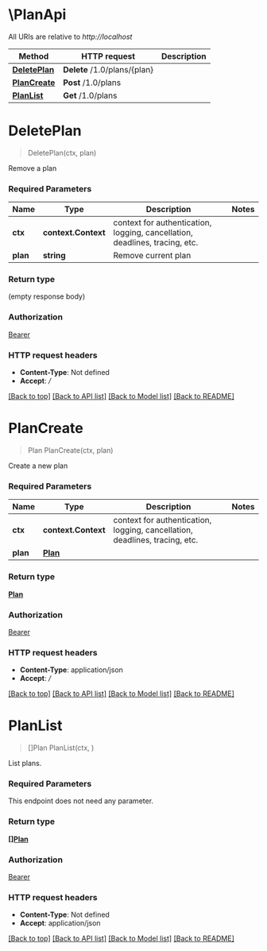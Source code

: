 # \PlanApi

All URIs are relative to *http://localhost*

Method | HTTP request | Description
------------- | ------------- | -------------
[**DeletePlan**](PlanApi.md#DeletePlan) | **Delete** /1.0/plans/{plan} | 
[**PlanCreate**](PlanApi.md#PlanCreate) | **Post** /1.0/plans | 
[**PlanList**](PlanApi.md#PlanList) | **Get** /1.0/plans | 


# **DeletePlan**
> DeletePlan(ctx, plan)


Remove a plan

### Required Parameters

Name | Type | Description  | Notes
------------- | ------------- | ------------- | -------------
 **ctx** | **context.Context** | context for authentication, logging, cancellation, deadlines, tracing, etc.
  **plan** | **string**| Remove current plan | 

### Return type

 (empty response body)

### Authorization

[Bearer](../README.md#Bearer)

### HTTP request headers

 - **Content-Type**: Not defined
 - **Accept**: */*

[[Back to top]](#) [[Back to API list]](../README.md#documentation-for-api-endpoints) [[Back to Model list]](../README.md#documentation-for-models) [[Back to README]](../README.md)

# **PlanCreate**
> Plan PlanCreate(ctx, plan)


Create a new plan

### Required Parameters

Name | Type | Description  | Notes
------------- | ------------- | ------------- | -------------
 **ctx** | **context.Context** | context for authentication, logging, cancellation, deadlines, tracing, etc.
  **plan** | [**Plan**](Plan.md)|  | 

### Return type

[**Plan**](Plan.md)

### Authorization

[Bearer](../README.md#Bearer)

### HTTP request headers

 - **Content-Type**: application/json
 - **Accept**: */*

[[Back to top]](#) [[Back to API list]](../README.md#documentation-for-api-endpoints) [[Back to Model list]](../README.md#documentation-for-models) [[Back to README]](../README.md)

# **PlanList**
> []Plan PlanList(ctx, )


List plans.

### Required Parameters
This endpoint does not need any parameter.

### Return type

[**[]Plan**](Plan.md)

### Authorization

[Bearer](../README.md#Bearer)

### HTTP request headers

 - **Content-Type**: Not defined
 - **Accept**: application/json

[[Back to top]](#) [[Back to API list]](../README.md#documentation-for-api-endpoints) [[Back to Model list]](../README.md#documentation-for-models) [[Back to README]](../README.md)

